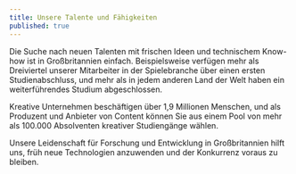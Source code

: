 ```yaml
---
title: Unsere Talente und Fähigkeiten
published: true
---
```


Die Suche nach neuen Talenten mit frischen Ideen und technischem Know-how ist in Großbritannien einfach. Beispielsweise verfügen mehr als Dreiviertel unserer Mitarbeiter in der Spielebranche über einen ersten Studienabschluss, und mehr als in jedem anderen Land der Welt haben ein weiterführendes Studium abgeschlossen.

Kreative Unternehmen beschäftigen über 1,9 Millionen Menschen, und als Produzent und Anbieter von Content können Sie aus einem Pool von mehr als 100.000 Absolventen kreativer Studiengänge wählen.

Unsere Leidenschaft für Forschung und Entwicklung in Großbritannien hilft uns, früh neue Technologien anzuwenden und der Konkurrenz voraus zu bleiben.
